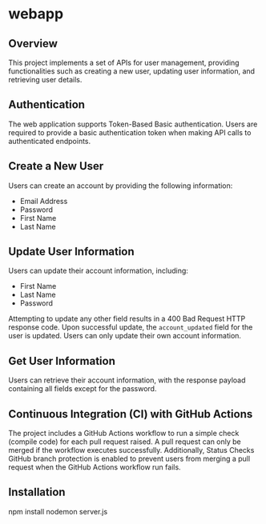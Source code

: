 # webapp

## Overview
This project implements a set of APIs for user management, providing functionalities such as creating a new user, updating user information, and retrieving user details. 

## Authentication
The web application supports Token-Based Basic authentication. Users are required to provide a basic authentication token when making API calls to authenticated endpoints.

## Create a New User
Users can create an account by providing the following information:
- Email Address
- Password
- First Name
- Last Name

## Update User Information
Users can update their account information, including:
- First Name
- Last Name
- Password
  

Attempting to update any other field results in a 400 Bad Request HTTP response code. Upon successful update, the `account_updated` field for the user is updated. Users can only update their own account information.

## Get User Information
Users can retrieve their account information, with the response payload containing all fields except for the password.

## Continuous Integration (CI) with GitHub Actions

The project includes a GitHub Actions workflow to run a simple check (compile code) for each pull request raised. A pull request can only be merged if the workflow executes successfully. Additionally, Status Checks GitHub branch protection is enabled to prevent users from merging a pull request when the GitHub Actions workflow run fails.


## Installation
npm install
nodemon server.js
